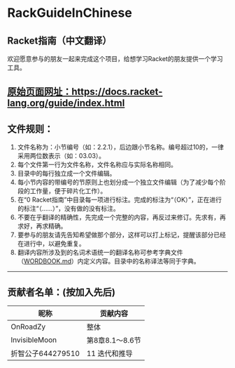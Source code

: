 # RackGuideInChinese
## Racket指南（中文翻译）

欢迎愿意参与的朋友一起来完成这个项目，给想学习Racket的朋友提供一个学习工具。

[ 原始页面网址：https://docs.racket-lang.org/guide/index.html ](https://docs.racket-lang.org/guide/index.html)
---
## 文件规则：
1. 文件名称为：小节编号（如：2.2.1），后边跟小节名称。编号超过10的，一律采用两位数表示（如：03.03）。
2. 每个文件第一行为文件名称，文件名称应与实际名称相同。
3. 目录中的每行独立成一个文件编辑。
4. 每小节内容的带编号的节原则上也划分成一个独立文件编辑（为了减少每个阶段的工作量，便于碎片化工作）。
5. 在“0 Racket指南”中目录每一项进行标注。完成的标注为“（OK）”，正在进行的标注“（……）”，没有做的没有标注。
6. 不要在乎翻译的精确性，先完成一个完整的内容，再反过来修订。先求有，再求好，再求精确。
7. 要参与的朋友请先告知希望做那个部分，这样可以打上标记，提醒该部分已经在进行中，以避免重复。
8. 翻译内容所涉及到的名词术语统一的翻译名称可参考字典文件（[WORDBOOK.md](https://github.com/OnRoadZy/RackGuideInChinese/blob/master/WORDBOOK.md)）内定义内容。目录中的名称译法等同于字典。
---
## 贡献者名单：(按加入先后)
|昵称|贡献内容|
|----|------|
|OnRoadZy|整体|
|InvisibleMoon|第8章8.1～8.6节|
|折智公子644279510|11 迭代和推导|
